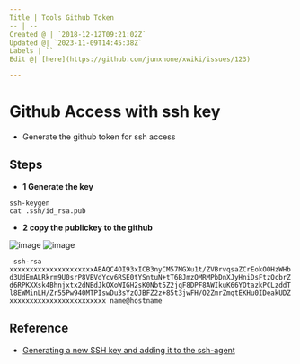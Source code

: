 ```yaml
---
Title | Tools Github Token
-- | --
Created @ | `2018-12-12T09:21:02Z`
Updated @| `2023-11-09T14:45:38Z`
Labels | ``
Edit @| [here](https://github.com/junxnone/xwiki/issues/123)

---
```

# Github Access with ssh key
- Generate the github token for ssh access

## Steps
- **1 Generate the key**

```
ssh-keygen
cat .ssh/id_rsa.pub
```

- **2 copy the publickey to the github**


![image](https://user-images.githubusercontent.com/2216970/49859317-36711280-fe32-11e8-8168-2d00e0d8ea96.png)
![image](https://user-images.githubusercontent.com/2216970/49859332-3f61e400-fe32-11e8-9d3c-8718e55534e5.png)

`
ssh-rsa xxxxxxxxxxxxxxxxxxxxxABAQC4OI93xICB3nyCM57MGXu1t/ZVBrvqsaZCrEokOOHzWHbd3UdEmALRkrm9U0srP8VBVdYcv6RSE0tYSntuN+tT6BJmzOMRMPbDnXJyHniDsFtzQcbrZd6RPKXXsk4Bhnjxtx2dNBdJkOXoWIGH2sK0Nbt5Z2jqF8DPF8AWIkuK66YOtazkPCLzddTl8EWMinLH/Zr55Pw940MTPIswDu3sYzQJBFZ2z+85t3jwFH/O2ZmrZmqtEKHu0IDeakUDZxxxxxxxxxxxxxxxxxxxxxxxx name@hostname`


## Reference
- [Generating a new SSH key and adding it to the ssh-agent](https://docs.github.com/en/authentication/connecting-to-github-with-ssh/generating-a-new-ssh-key-and-adding-it-to-the-ssh-agent)
